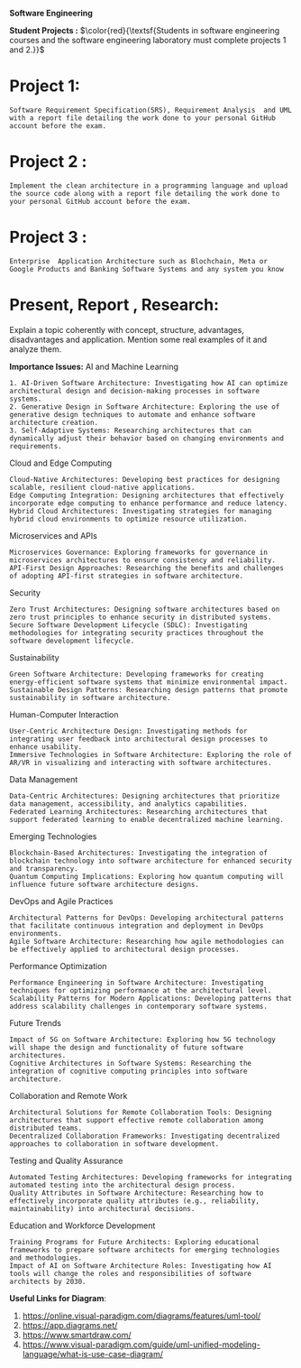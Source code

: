**Software Engineering**

**Student Projects :** 
$\color{red}{\textsf{Students in software engineering courses and the software engineering laboratory must complete projects 1 and 2.}}$
# **Project 1:**
	Software Requirement Specification(SRS), Requirement Analysis  and UML with a report file detailing the work done to your personal GitHub account before the exam.

# **Project 2 :** 
	Implement the clean architecture in a programming language and upload the source code along with a report file detailing the work done to your personal GitHub account before the exam.

# **Project 3 :**
	Enterprise  Application Architecture such as Blochchain, Meta or Google Products and Banking Software Systems and any system you know

# **Present,  Report , Research:**
Explain a topic coherently with concept, structure, advantages, disadvantages 	and  application. Mention some real examples of it and analyze them.

**Importance Issues:**
AI and Machine Learning

    1. AI-Driven Software Architecture: Investigating how AI can optimize architectural design and decision-making processes in software systems.
    2. Generative Design in Software Architecture: Exploring the use of generative design techniques to automate and enhance software architecture creation.
    3. Self-Adaptive Systems: Researching architectures that can dynamically adjust their behavior based on changing environments and requirements.

Cloud and Edge Computing

    Cloud-Native Architectures: Developing best practices for designing scalable, resilient cloud-native applications.
    Edge Computing Integration: Designing architectures that effectively incorporate edge computing to enhance performance and reduce latency.
    Hybrid Cloud Architectures: Investigating strategies for managing hybrid cloud environments to optimize resource utilization.

Microservices and APIs

    Microservices Governance: Exploring frameworks for governance in microservices architectures to ensure consistency and reliability.
    API-First Design Approaches: Researching the benefits and challenges of adopting API-first strategies in software architecture.

Security

    Zero Trust Architectures: Designing software architectures based on zero trust principles to enhance security in distributed systems.
    Secure Software Development Lifecycle (SDLC): Investigating methodologies for integrating security practices throughout the software development lifecycle.

Sustainability

    Green Software Architecture: Developing frameworks for creating energy-efficient software systems that minimize environmental impact.
    Sustainable Design Patterns: Researching design patterns that promote sustainability in software architecture.

Human-Computer Interaction

    User-Centric Architecture Design: Investigating methods for integrating user feedback into architectural design processes to enhance usability.
    Immersive Technologies in Software Architecture: Exploring the role of AR/VR in visualizing and interacting with software architectures.

Data Management

    Data-Centric Architectures: Designing architectures that prioritize data management, accessibility, and analytics capabilities.
    Federated Learning Architectures: Researching architectures that support federated learning to enable decentralized machine learning.

Emerging Technologies

    Blockchain-Based Architectures: Investigating the integration of blockchain technology into software architecture for enhanced security and transparency.
    Quantum Computing Implications: Exploring how quantum computing will influence future software architecture designs.

DevOps and Agile Practices

    Architectural Patterns for DevOps: Developing architectural patterns that facilitate continuous integration and deployment in DevOps environments.
    Agile Software Architecture: Researching how agile methodologies can be effectively applied to architectural design processes.

Performance Optimization

    Performance Engineering in Software Architecture: Investigating techniques for optimizing performance at the architectural level.
    Scalability Patterns for Modern Applications: Developing patterns that address scalability challenges in contemporary software systems.

Future Trends

    Impact of 5G on Software Architecture: Exploring how 5G technology will shape the design and functionality of future software architectures.
    Cognitive Architectures in Software Systems: Researching the integration of cognitive computing principles into software architecture.

Collaboration and Remote Work

    Architectural Solutions for Remote Collaboration Tools: Designing architectures that support effective remote collaboration among distributed teams.
    Decentralized Collaboration Frameworks: Investigating decentralized approaches to collaboration in software development.

Testing and Quality Assurance

    Automated Testing Architectures: Developing frameworks for integrating automated testing into the architectural design process.
    Quality Attributes in Software Architecture: Researching how to effectively incorporate quality attributes (e.g., reliability, maintainability) into architectural decisions.

Education and Workforce Development

    Training Programs for Future Architects: Exploring educational frameworks to prepare software architects for emerging technologies and methodologies.
    Impact of AI on Software Architecture Roles: Investigating how AI tools will change the roles and responsibilities of software architects by 2030.




**Useful Links for Diagram**:
1. https://online.visual-paradigm.com/diagrams/features/uml-tool/
2. https://app.diagrams.net/
3. https://www.smartdraw.com/
4. https://www.visual-paradigm.com/guide/uml-unified-modeling-language/what-is-use-case-diagram/



